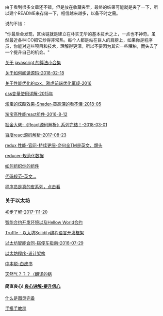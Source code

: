 由于看到很多文章还不错，但是放在收藏夹里，最终的结果可能就是夹了一下，所以建个README来存储一下，相信越来越多，以备不时之需。

说的不错：

"你最后会发现，区块链就是建立在朴实无华的基本技术之上，一点也不神奇。虽然最近各种ICO把它炒得非常热。每个人都是站在巨人的肩膀上，如果你是程序员，你能对这些项目和技术，理解得更深。所以不要因为其它一些糟粕，而失去了一个提升自己的机会。"

[关于 javascript 的算法小合集](https://github.com/trekhleb/javascript-algorithms/blob/master/README.zh-CN.md)

[关于如何阅读源码-2018-02-18](https://juejin.im/post/5afe3735518825426539afce)

[关于性能优化的xxx，雅虎前端优化军规-2016](https://juejin.im/post/5afe3735518825426539afce)

[css变量使用详解-2015年](https://blog.csdn.net/u011043843/article/details/46480677)

[淘宝的炫酷效果-Shader-蛮高深的看不懂-2018-05](http://taobaofed.org/blog/2018/05/07/optimizing-page-performance-with-shader/)

[淘宝高性能react组件-2016-8-12](http://taobaofed.org/blog/2016/08/12/optimized-react-components/)

[掘金大佬-《React源码解析》系列完结！-2018-03-01](https://juejin.im/post/5a84682ef265da4e83266cc4)

[百度react源码解析-2017-08-23](https://zhuanlan.zhihu.com/p/28697362)

[redux 性能-官网-持续更细-奈何全TM是英文，爆头](https://github.com/reduxjs/redux/blob/master/docs/faq/Performance.md#performance-scaling)

[reducer-规范化数据](https://github.com/cuixiaohui233/l-like-English./edit/master/English2.js)

[如何组织你的组件](https://www.smashingmagazine.com/2016/09/how-to-scale-react-applications/)

[代码规范-英文...](http://codeguide.co/)

[程序员是真的皮系列，点击看](https://blog.csdn.net/Bthsky/article/details/78586779)

### 关于以太坊

[初步了解-2017-111-20](https://learnblockchain.cn/2017/11/20/whatiseth/)

[智能合约开发环境以及Hellow World合约](https://learnblockchain.cn/2017/11/24/init-env/)

[Truffle - 以太坊Solidity编程语言开发框架](http://truffle.tryblockchain.org/index.html)

[以太坊智能合同-搭便车指南-2016-07-29](https://blog.zeppelin.solutions/the-hitchhikers-guide-to-smart-contracts-in-ethereum-848f08001f05)

[以太坊程序-设计架构](https://ethfans.org/posts/designing-the-architecture-for-your-ethereum-application)

[中本聪-白皮书](https://github.com/ethereum/wiki/wiki/White-Paper#computation-and-turing-completeness)

[天然气？？？（翻译的锅](https://ethereum.gitbooks.io/frontier-guide/content/costs.html)

#### 简直良心! [良心讲解-提升信心](http://www.cocoachina.com/blockchain/20180226/22352.html)

[什么是图灵完备](https://www.zhihu.com/question/20115374)

[手摸手教程](http://web3.tryblockchain.org/web3-js-in-action.html)
